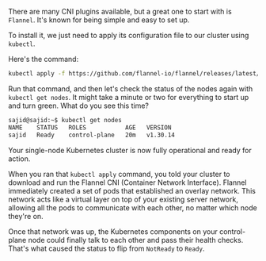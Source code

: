 There are many CNI plugins available, but a great one to start with is `Flannel`. It's known for being simple and easy to set up.

To install it, we just need to apply its configuration file to our cluster using `kubectl`.

Here's the command:
```bash
kubectl apply -f https://github.com/flannel-io/flannel/releases/latest/download/kube-flannel.yml
```

Run that command, and then let's check the status of the nodes again with `kubectl get nodes`. It might take a minute or two for everything to start up and turn green. What do you see this time?

```bash
sajid@sajid:~$ kubectl get nodes 
NAME    STATUS   ROLES           AGE   VERSION 
sajid   Ready    control-plane   20m   v1.30.14
```

Your single-node Kubernetes cluster is now fully operational and ready for action.


When you ran that `kubectl apply` command, you told your cluster to download and run the Flannel CNI (Container Network Interface). Flannel immediately created a set of pods that established an overlay network. This network acts like a virtual layer on top of your existing server network, allowing all the pods to communicate with each other, no matter which node they're on.

Once that network was up, the Kubernetes components on your control-plane node could finally talk to each other and pass their health checks. That's what caused the status to flip from `NotReady` to `Ready`.